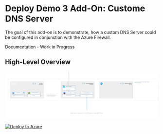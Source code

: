 # Deploy Demo 3 Add-On: Custome DNS Server

The goal of this add-on is to demonstrate, how a custom DNS Server could be configured in conjunction with the Azure Firewall. 

Documentation - Work in Progress

## High-Level Overview

![Overview](../../../images/batch-dns-proxy.png)



[![Deploy to Azure](https://aka.ms/deploytoazurebutton)](https://portal.azure.com/#create/Microsoft.Template/uri/https%3A%2F%2Fraw.githubusercontent.com%2Fmocelj%2FAzureBatch-Secured%2Fmain%2Fmodules%2FDemos%2F03-Demo-Custom-DNS%2Fazuredeploy.json)

